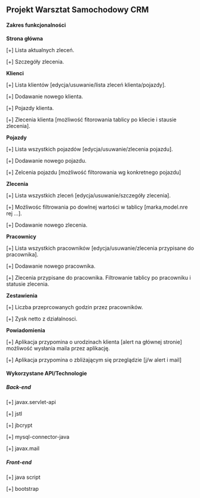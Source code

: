 Projekt Warsztat Samochodowy CRM
------------------------------------------

#### Zakres funkcjonalności

**Strona główna**

[+] Lista aktualnych zleceń.

[+] Szczegóły zlecenia.


**Klienci**

[+] Lista klientów [edycja/usuwanie/lista zleceń klienta/pojazdy].

[+] Dodawanie nowego klienta.

[+] Pojazdy klienta.

[+] Zlecenia klienta [możliwość fitorowania tablicy po kliecie i stausie zlecenia].


**Pojazdy**

[+] Lista wszystkich pojazdów [edycja/usuwanie/zlecenia pojazdu].

[+] Dodawanie nowego pojazdu.

[+] Zelcenia pojazdu [możliwość filtorowania wg konkretnego pojazdu]



**Zlecenia**

[+] Lista wszystkich zleceń [edycja/usuwanie/szczegóły zlecenia].

[+] Możliwośc filtrowania po dowlnej wartości w tablicy [marka,model.nre rej ...].

[+] Dodawanie nowego zlecenia.


**Pracownicy**

[+] Lista wszystkich pracowników [edycja/usuwanie/zlecenia przypisane do pracownika].

[+] Dodawanie nowego pracownika.

[+] Zlecenia przypisane do pracownika. Filtrowanie tablicy po pracowniku i statusie zlecenia.


**Zestawienia**

[+] Liczba przeprcowanych godzin przez pracowników.

[+] Zysk netto z działalnosci.


**Powiadomienia**

[+] Aplikacja przypomina o urodzinach klienta [alert na głównej stronie] możliwość wysłania maila przez aplikację.

[+] Aplikacja przypomina o zbliżającym się przeglądzie [j/w alert i mail]


#### Wykorzystane API/Technologie

##### Back-end

[+] javax.servlet-api

[+] jstl

[+] jbcrypt

[+] mysql-connector-java

[+] javax.mail


##### Front-end

[+] java script

[+] bootstrap